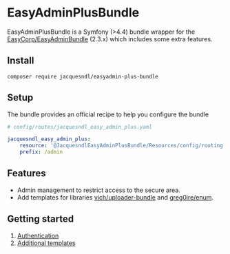 # EasyAdminPlusBundle

EasyAdminPlusBundle is a Symfony (>4.4) bundle wrapper for the [EasyCorp/EasyAdminBundle](https://github.com/EasyCorp/EasyAdminBundle/tree/master) (2.3.x) which includes some extra features. 

## Install
 ```shell
composer require jacquesndl/easyadmin-plus-bundle
```

## Setup
The bundle provides an official recipe to help you configure the bundle

```yaml
# config/routes/jacquesndl_easy_admin_plus.yaml

jacquesndl_easy_admin_plus:
    resource: '@JacquesndlEasyAdminPlusBundle/Resources/config/routing.yaml'
    prefix: /admin
```

## Features
- Admin management to restrict access to the secure area.
- Add templates for libraries [vich/uploader-bundle](https://github.com/dustin10/VichUploaderBundle) and [greg0ire/enum](https://github.com/greg0ire/enum).

## Getting started
1. [Authentication](doc/chapter-1.md)
2. [Additional templates](doc/chapter-2.md)
